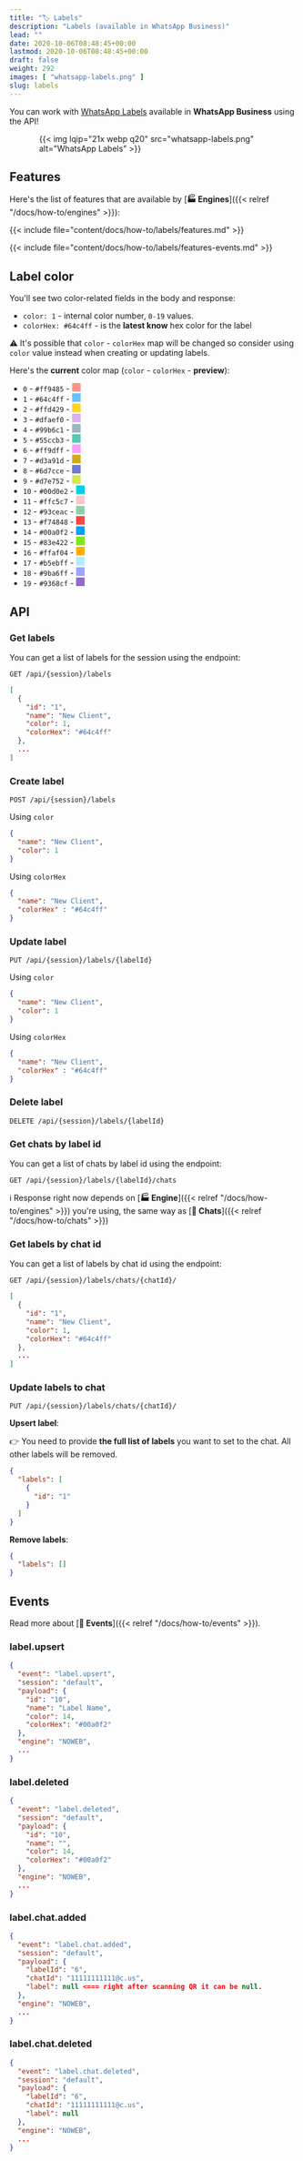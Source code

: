 ```yaml
---
title: "🏷️ Labels"
description: "Labels (available in WhatsApp Business)"
lead: ""
date: 2020-10-06T08:48:45+00:00
lastmod: 2020-10-06T08:48:45+00:00
draft: false
weight: 292
images: [ "whatsapp-labels.png" ]
slug: labels
---
```


You can work with [WhatsApp Labels](https://faq.whatsapp.com/3398508707096369/?cms_platform=android)
available in **WhatsApp Business** using the API!

<div style="width: 400px; margin: 0 auto;">
{{< img lqip="21x webp q20" src="whatsapp-labels.png" alt="WhatsApp Labels" >}}
</div>

## Features

Here's the list of features that are available by [**🏭 Engines**]({{< relref "/docs/how-to/engines" >}}):

{{< include file="content/docs/how-to/labels/features.md" >}}

{{< include file="content/docs/how-to/labels/features-events.md" >}}

## Label color
You'll see two color-related fields in the body and response:
- `color: 1` - internal color number, `0-19` values.
- `colorHex: #64c4ff` - is the **latest know** hex color for the label


⚠️ It's possible that `color` - `colorHex` map will be changed so consider using `color` value instead
when creating or updating labels.

Here's the **current** color map (`color` - `colorHex` - **preview**):
- `0` - `#ff9485` - <span style="display:inline-block;width:15px;height:15px;background-color:#ff9485;"></span>
- `1` - `#64c4ff` - <span style="display:inline-block;width:15px;height:15px;background-color:#64c4ff;"></span>
- `2` - `#ffd429` - <span style="display:inline-block;width:15px;height:15px;background-color:#ffd429;"></span>
- `3` - `#dfaef0` - <span style="display:inline-block;width:15px;height:15px;background-color:#dfaef0;"></span>
- `4` - `#99b6c1` - <span style="display:inline-block;width:15px;height:15px;background-color:#99b6c1;"></span>
- `5` - `#55ccb3` - <span style="display:inline-block;width:15px;height:15px;background-color:#55ccb3;"></span>
- `6` - `#ff9dff` - <span style="display:inline-block;width:15px;height:15px;background-color:#ff9dff;"></span>
- `7` - `#d3a91d` - <span style="display:inline-block;width:15px;height:15px;background-color:#d3a91d;"></span>
- `8` - `#6d7cce` - <span style="display:inline-block;width:15px;height:15px;background-color:#6d7cce;"></span>
- `9` - `#d7e752` - <span style="display:inline-block;width:15px;height:15px;background-color:#d7e752;"></span>
- `10` - `#00d0e2` - <span style="display:inline-block;width:15px;height:15px;background-color:#00d0e2;"></span>
- `11` - `#ffc5c7` - <span style="display:inline-block;width:15px;height:15px;background-color:#ffc5c7;"></span>
- `12` - `#93ceac` - <span style="display:inline-block;width:15px;height:15px;background-color:#93ceac;"></span>
- `13` - `#f74848` - <span style="display:inline-block;width:15px;height:15px;background-color:#f74848;"></span>
- `14` - `#00a0f2` - <span style="display:inline-block;width:15px;height:15px;background-color:#00a0f2;"></span>
- `15` - `#83e422` - <span style="display:inline-block;width:15px;height:15px;background-color:#83e422;"></span>
- `16` - `#ffaf04` - <span style="display:inline-block;width:15px;height:15px;background-color:#ffaf04;"></span>
- `17` - `#b5ebff` - <span style="display:inline-block;width:15px;height:15px;background-color:#b5ebff;"></span>
- `18` - `#9ba6ff` - <span style="display:inline-block;width:15px;height:15px;background-color:#9ba6ff;"></span>
- `19` - `#9368cf` - <span style="display:inline-block;width:15px;height:15px;background-color:#9368cf;"></span>


## API

### Get labels

You can get a list of labels for the session using the endpoint:

```http request
GET /api/{session}/labels
```

```json { title="Response" }
[
  {
    "id": "1",
    "name": "New Client",
    "color": 1,
    "colorHex": "#64c4ff"
  },
  ...
]
```

### Create label

```http request
POST /api/{session}/labels
```

Using `color`
```json { title="Body" }
{
  "name": "New Client",
  "color": 1
}
```

Using `colorHex`
```json { title="Body" }
{
  "name": "New Client",
  "colorHex" : "#64c4ff"
}
```

### Update label
```http request
PUT /api/{session}/labels/{labelId}
```

Using `color`
```json { title="Body" }
{
  "name": "New Client",
  "color": 1
}
```

Using `colorHex`
```json { title="Body" }
{
  "name": "New Client",
  "colorHex" : "#64c4ff"
}
```

### Delete label
```http request
DELETE /api/{session}/labels/{labelId}
```

### Get chats by label id

You can get a list of chats by label id using the endpoint:

```http request
GET /api/{session}/labels/{labelId}/chats
```

ℹ️ Response right now depends on
[**🏭 Engine**]({{< relref "/docs/how-to/engines" >}})
you're using,
the same way as
[**💬 Chats**]({{< relref "/docs/how-to/chats" >}})

### Get labels by chat id

You can get a list of labels by chat id using the endpoint:

```http request
GET /api/{session}/labels/chats/{chatId}/
```

```json { title="Response" }
[
  {
    "id": "1",
    "name": "New Client",
    "color": 1,
    "colorHex": "#64c4ff"
  },
  ...
]
```

### Update labels to chat

```http request
PUT /api/{session}/labels/chats/{chatId}/
```

**Upsert label**:

👉 You need to provide **the full list of labels** you want to set to the chat. All other labels will be removed.

```json { title="Body" }
{
  "labels": [
    {
      "id": "1"
    }
  ]
}
```

**Remove labels**:

```json { title="Body" }
{
  "labels": []
}

```

## Events
Read more about
[**🔄 Events**]({{< relref "/docs/how-to/events" >}}).

### label.upsert

```json { title="label.upsert" }
{
  "event": "label.upsert",
  "session": "default",
  "payload": {
    "id": "10",
    "name": "Label Name",
    "color": 14,
    "colorHex": "#00a0f2"
  },
  "engine": "NOWEB",
  ...
}

```

### label.deleted

```json { title="label.deleted" }
{
  "event": "label.deleted",
  "session": "default",
  "payload": {
    "id": "10",
    "name": "",
    "color": 14,
    "colorHex": "#00a0f2"
  },
  "engine": "NOWEB",
  ...
}

```

### label.chat.added

```json { title="label.chat.added" }
{
  "event": "label.chat.added",
  "session": "default",
  "payload": {
    "labelId": "6",
    "chatId": "11111111111@c.us",
    "label": null <=== right after scanning QR it can be null. 
  },
  "engine": "NOWEB",
  ...
}
```

### label.chat.deleted

```json { title="label.chat.deleted" }
{
  "event": "label.chat.deleted",
  "session": "default",
  "payload": {
    "labelId": "6",
    "chatId": "11111111111@c.us",
    "label": null
  },
  "engine": "NOWEB",
  ...
}
```

